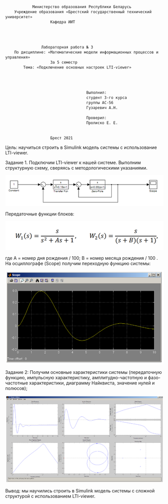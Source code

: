 				Министерство образования Республики Беларусь
		Учреждение образования «Брестский государственный технический университет»
						Кафедра ИИТ




					Лабораторная работа № 3
		По дисциплине: «Математические модели информационных процессов и управления»
						За 5 семестр
			Тема: «Подключение основных настроек LTI-viewer»




										Выполнил:
										студент 3-го курса
										группы АС-56
										Гузаревич А.Н.

										Проверил:
										Пролиско Е. Е.


						Брест 2021 

Цель: научиться строить в Simulink модель системы с использование LTI-viewer. 

Задание 1. Подключим LTI-viewer к нашей системе. 
Выполним структурную схему, сверяясь с методологическими указаниями.

 ![Task_03_1](images/Task_03_1.png)

Передаточные функции блоков:

![Task_03_2](images/Task_03_2.png)

где А = номер дня рождения / 100; В = номер месяца рождения / 100 .
На осциллографе (Scope) получим переходную функцию системы:

![Task_03_3](images/Task_03_3.png)

Задание 2: Получим основные характеристики системы (передаточную функцию, 
импульсную характеристику, амплитудно-частотную и фазо-частотные 
характеристики, диаграмму Найквиста, значение нулей и полюсов);

![Task_03_4](images/Task_03_4.png)

Вывод: мы научились строить в Simulink модель системы с сложной структурой с использованием LTI-viewer.



